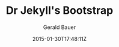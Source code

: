 ---
title: "Dr Jekyll's Bootstrap"
github: https://github.com/henrythemes/jekyll-bootstrap-theme
demo: http://henrythemes.github.io/jekyll-bootstrap-theme/
author: Gerald Bauer

ssg:
  - Jekyll
cms:
  - No Cms
date: 2015-01-30T17:48:11Z
github_branch: master
description: "jekyll starter theme w/ bootstrap (sass version)"
stale: true
---